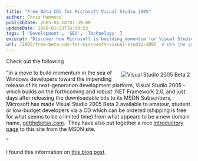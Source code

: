 ```yaml
---
title: "Free Beta CDs for Microsoft Visual Studio 2005"
author: Chris Hammond
publishDate: 2005-04-18T07:39:00
updateDate: 2008-01-23T16:50:53
tags: [ 'Development', 'SEO', 'Technology' ]
excerpt: "Discover how Microsoft is building momentum for Visual Studio 2005 Beta 2 release, targeting amateur and student developers through getthebetas.com."
url: /2005/free-beta-cds-for-microsoft-visual-studio-2005  # Use the generated URL with year
---
```

<P>Check out the following </P> <P>&#8220;<A href="https://msdn.microsoft.com/getthebetas/" target=_blank><IMG alt="Visual Studio 2005 Beta 2" hspace=5 src="https://blog.sagetechnology.com/vs2005.jpg" align=right vspace=5 border=0></A>In a move to build momentum in the sea of Windows developers toward the impending release of&nbsp;its next-generation development platform, Visual Studio 2005 - which&nbsp;builds on the forthcoming and robust .NET Framework 2.0, and&nbsp;just days after releasing the downloadable bits to its MSDN Subscribers, Microsoft has made Visual Studio 2005 Beta 2 available to amateur, student or low-budget&nbsp;developers via a CD which can be ordered (shipping is free for what&nbsp;seems to&nbsp;be a&nbsp;limited time)&nbsp;from what appears to be a new domain name, <A href="https://getthebetas.com/" target=_blank>getthebetas.com</A>.&nbsp; They have also&nbsp;put together a nice <A href="https://msdn.microsoft.com/getthebetas/" target=_blank>introductory page</A>&nbsp;to this site from the MSDN site.</P> <P>&#8220;</P> <P>I found this information on <A href="https://blog.sagetechnology.com/techsage/archive/2005/04/17/460.aspx">this blog post</A>.</P>

